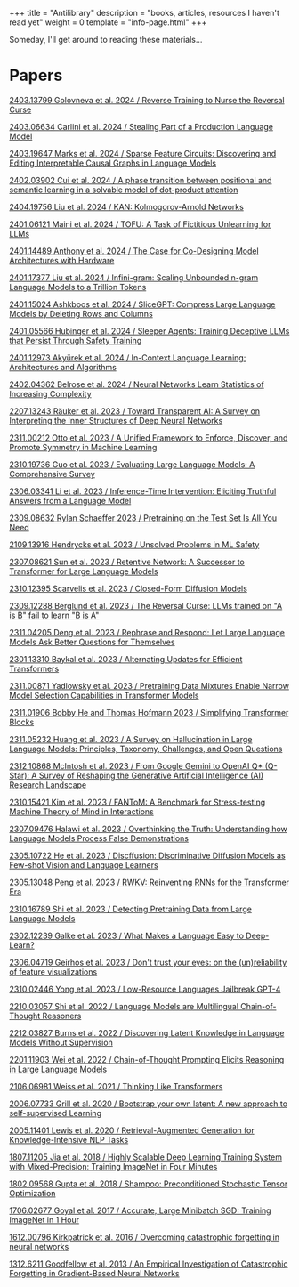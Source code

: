 +++
title = "Antilibrary"
description = "books, articles, resources I haven't read yet"
weight = 0
template = "info-page.html"
+++

Someday, I'll get around to reading these materials...

# Papers
[2403.13799 Golovneva et al. 2024 / Reverse Training to Nurse the Reversal Curse](https://arxiv.org/abs/2403.13799)

[2403.06634 Carlini et al. 2024 / Stealing Part of a Production Language Model](https://arxiv.org/abs/2403.06634)

[2403.19647 Marks et al. 2024 / Sparse Feature Circuits: Discovering and Editing Interpretable Causal Graphs in Language Models](https://arxiv.org/abs/2403.19647)

[2402.03902 Cui et al. 2024 / A phase transition between positional and semantic learning in a solvable model of dot-product attention](https://arxiv.org/abs/2402.03902)

[2404.19756 Liu et al. 2024 / KAN: Kolmogorov-Arnold Networks](https://arxiv.org/abs/2404.19756)

[2401.06121 Maini et al. 2024 / TOFU: A Task of Fictitious Unlearning for LLMs](https://arxiv.org/abs/2401.06121)

[2401.14489 Anthony et al. 2024 / The Case for Co-Designing Model Architectures with Hardware](https://arxiv.org/abs/2401.14489)

[2401.17377 Liu et al. 2024 / Infini-gram: Scaling Unbounded n-gram Language Models to a Trillion Tokens](https://arxiv.org/abs/2401.17377)

[2401.15024 Ashkboos et al. 2024 / SliceGPT: Compress Large Language Models by Deleting Rows and Columns](https://arxiv.org/abs/2401.15024)

[2401.05566 Hubinger et al. 2024 / Sleeper Agents: Training Deceptive LLMs that Persist Through Safety Training](https://arxiv.org/abs/2401.05566)

[2401.12973 Akyürek et al. 2024 / In-Context Language Learning: Architectures and Algorithms](https://arxiv.org/abs/2401.12973)

[2402.04362 Belrose et al. 2024 / Neural Networks Learn Statistics of Increasing Complexity](https://arxiv.org/abs/2402.04362)

[2207.13243 Räuker et al. 2023 / Toward Transparent AI: A Survey on Interpreting the Inner Structures of Deep Neural Networks](https://arxiv.org/abs/2207.13243)

[2311.00212 Otto et al. 2023 / A Unified Framework to Enforce, Discover, and Promote Symmetry in Machine Learning](https://arxiv.org/abs/2311.00212)

[2310.19736 Guo et al. 2023 / Evaluating Large Language Models: A Comprehensive Survey](https://arxiv.org/abs/2310.19736)

[2306.03341 Li et al. 2023 / Inference-Time Intervention: Eliciting Truthful Answers from a Language Model](https://arxiv.org/abs/2306.03341)

[2309.08632 Rylan Schaeffer 2023 / Pretraining on the Test Set Is All You Need](https://arxiv.org/abs/2309.08632)

[2109.13916 Hendrycks et al. 2023 / Unsolved Problems in ML Safety](https://arxiv.org/abs/2109.13916)

[2307.08621 Sun et al. 2023 / Retentive Network: A Successor to Transformer for Large Language Models](https://arxiv.org/abs/2307.08621)

[2310.12395 Scarvelis et al. 2023 / Closed-Form Diffusion Models](https://arxiv.org/abs/2310.12395)

[2309.12288 Berglund et al. 2023 / The Reversal Curse: LLMs trained on "A is B" fail to learn "B is A"](https://arxiv.org/abs/2309.12288)

[2311.04205 Deng et al. 2023 / Rephrase and Respond: Let Large Language Models Ask Better Questions for Themselves](https://arxiv.org/abs/2311.04205)

[2301.13310 Baykal et al. 2023 / Alternating Updates for Efficient Transformers](https://arxiv.org/abs/2301.13310)

[2311.00871 Yadlowsky et al. 2023 / Pretraining Data Mixtures Enable Narrow Model Selection Capabilities in Transformer Models](https://arxiv.org/abs/2311.00871)

[2311.01906 Bobby He and Thomas Hofmann 2023 / Simplifying Transformer Blocks](https://arxiv.org/abs/2311.01906)

[2311.05232 Huang et al. 2023 / A Survey on Hallucination in Large Language Models: Principles, Taxonomy, Challenges, and Open Questions](https://arxiv.org/abs/2311.05232)

[2312.10868 McIntosh et al. 2023 / From Google Gemini to OpenAI Q* (Q-Star): A Survey of Reshaping the Generative Artificial Intelligence (AI) Research Landscape](https://arxiv.org/abs/2312.10868)

[2310.15421 Kim et al. 2023 / FANToM: A Benchmark for Stress-testing Machine Theory of Mind in Interactions](https://arxiv.org/abs/2310.15421)

[2307.09476 Halawi et al. 2023 / Overthinking the Truth: Understanding how Language Models Process False Demonstrations](https://arxiv.org/abs/2307.09476)

[2305.10722 He et al. 2023 / Discffusion: Discriminative Diffusion Models as Few-shot Vision and Language Learners](https://arxiv.org/abs/2305.10722)

[2305.13048 Peng et al. 2023 / RWKV: Reinventing RNNs for the Transformer Era](https://arxiv.org/abs/2305.13048)

[2310.16789 Shi et al. 2023 / Detecting Pretraining Data from Large Language Models](https://arxiv.org/abs/2310.16789)

[2302.12239 Galke et al. 2023 / What Makes a Language Easy to Deep-Learn?](https://arxiv.org/abs/2302.12239)

[2306.04719 Geirhos et al. 2023 / Don't trust your eyes: on the (un)reliability of feature visualizations](https://arxiv.org/abs/2306.04719)

[2310.02446 Yong et al. 2023 / Low-Resource Languages Jailbreak GPT-4](https://arxiv.org/abs/2310.02446)

[2210.03057 Shi et al. 2022 / Language Models are Multilingual Chain-of-Thought Reasoners](https://arxiv.org/abs/2210.03057)

[2212.03827 Burns et al. 2022 / Discovering Latent Knowledge in Language Models Without Supervision](https://arxiv.org/abs/2212.03827)

[2201.11903 Wei et al. 2022 / Chain-of-Thought Prompting Elicits Reasoning in Large Language Models](https://arxiv.org/abs/2201.11903)

[2106.06981 Weiss et al. 2021 / Thinking Like Transformers](https://arxiv.org/abs/2106.06981)

[2006.07733 Grill et al. 2020 / Bootstrap your own latent: A new approach to self-supervised Learning](https://arxiv.org/abs/2006.07733)

[2005.11401 Lewis et al. 2020 / Retrieval-Augmented Generation for Knowledge-Intensive NLP Tasks](https://arxiv.org/abs/2005.11401)

[1807.11205 Jia et al. 2018 / Highly Scalable Deep Learning Training System with Mixed-Precision: Training ImageNet in Four Minutes](https://arxiv.org/abs/1807.11205)

[1802.09568 Gupta et al. 2018 / Shampoo: Preconditioned Stochastic Tensor Optimization](https://arxiv.org/abs/1802.09568)

[1706.02677 Goyal et al. 2017 / Accurate, Large Minibatch SGD: Training ImageNet in 1 Hour](https://arxiv.org/abs/1706.02677)

[1612.00796 Kirkpatrick et al. 2016 / Overcoming catastrophic forgetting in neural networks](https://arxiv.org/abs/1612.00796)

[1312.6211 Goodfellow et al. 2013 / An Empirical Investigation of Catastrophic Forgetting in Gradient-Based Neural Networks](https://arxiv.org/abs/1312.6211)

<!--
# big list
- (any untagged papers in this vault)
- https://www.lesswrong.com/posts/CkFBMG6A9ytkiXBDM/sparse-autoencoders-future-work
- https://www.lesswrong.com/posts/iGuwZTHWb6DFY3sKB/fact-finding-attempting-to-reverse-engineer-factual-recall
- http://programmersstone.com/Day1.html
- https://mml-book.github.io/book/mml-book.pdf
- [[CAGE Probing Causal Relationships in Deep Generative Models]]
- [[Eight Things to Know about Large Language Models]]
- https://arxiv.org/abs/2312.10997v1?utm_source=substack&utm_medium=email

- arena
	- https://course.fast.ai/
	- https://distill.pub/2017/momentum/
	- https://explained.ai/matrix-calculus/
	- https://www.math.uwaterloo.ca/~hwolkowi/matrixcookbook.pdf
	- https://rockt.github.io/2018/04/30/einsum
	- https://www.lesswrong.com/posts/no5jDTut5Byjqb4j5/six-and-a-half-intuitions-for-kl-divergence
	- https://theaisummer.com/skip-connections/#:~:text=residual%20skip%20connections.-,ResNet%3A%20skip%20connections%C2%A0via%C2%A0addition,-The%20core%20idea
	- https://pytorch.org/tutorials/beginner/basics/quickstart_tutorial.html
	- https://gitimmersion.com/lab_10.html
	- https://code.visualstudio.com/docs/python/jupyter-support-py
- https://atlasfellowship.notion.site/Atlas-Library-af2b3a58670c4b4d8c49856c10e8594f
	- https://www.goodreads.com/book/show/25744928-deep-work
	- https://algorithmstoliveby.com/
	- https://mindingourway.com/
	- https://mistral.ai/news/announcing-mistral-7b/
- https://blog.eleuther.ai/transformer-math/

## 2024/06/09
https://fullstackdeeplearning.com/llm-bootcamp/
https://os.phil-opp.com/
https://notes.ekzhang.com/events/hsrg
https://notes.ekzhang.com/events/nysrg
https://github.com/fc2869/lo-fit

## 2024/5/21
https://github.com/microsoft/unilm/blob/master/bitnet/The-Era-of-1-bit-LLMs__Training_Tips_Code_FAQ.pdf
https://www.vincentsitzmann.com/
file:///C:/Users/kongr/Downloads/2022.cmcl-1.10.pdf
https://storage.googleapis.com/deepmind-media/gemini/gemini_v1_5_report.pdf
quant
- https://github.com/northwesternfintech/2025QuantInternships
- https://www.math.lsu.edu/~smolinsk/Quant_Interview_Prep.pdf

## 2024/5/18
https://johnowhitaker.github.io/tglcourse/
https://onedo.today/
https://transformer-circuits.pub/2024/april-update/index.html

## 2024/5/8
https://eureka-research.github.io/

## 2024/1/26 dump
- cold diffusion https://arxiv.org/pdf/2208.09392.pdf
- https://distill.pub/2020/growing-ca/
- [[DPO]]
- readout guidance https://readout-guidance.github.io/
- https://transformer-circuits.pub/2024/jan-update/index.html
- https://www.apolloresearch.ai/blog/a-starter-guide-for-evals
- https://blog.eleuther.ai/diff-in-means/https://www.lesswrong.com/posts/kuQfnotjkQA4Kkfou/inference-time-intervention-eliciting-truthful-answers-from

## 2024/1/31 dump
https://jsseely.com/mamba/
https://distill.pub/2020/selforg/mnist/
https://transformer-circuits.pub/
https://www.lesswrong.com/posts/f9EgfLSurAiqRJySD/open-source-sparse-autoencoders-for-all-residual-stream#What_are_Sparse_AutoEncoders_and_why_should_we_care_about_them_
https://blog.eleuther.ai/diff-in-means/
https://www.lesswrong.com/posts/kcKrE9mzEHrdqtDpE/the-case-for-ensuring-that-powerful-ais-are-controlled
https://www.alignmentforum.org/posts/iy2o4nQj9DnQD7Yhj/discussion-with-nate-soares-on-a-key-alignment-difficulty
https://www.lesswrong.com/posts/uMQ3cqWDPHhjtiesc/agi-ruin-a-list-of-lethalities
https://unstableontology.com/2023/12/31/a-case-for-ai-alignment-being-difficult/
https://www.lesswrong.com/posts/LNA8mubrByG7SFacm/against-almost-every-theory-of-impact-of-interpretability-1
https://www.lesswrong.com/posts/K2D45BNxnZjdpSX2j/#Overall_summary__takeaways_and_next_steps
https://www.lesswrong.com/posts/2roZtSr5TGmLjXMnT/toward-a-mathematical-framework-for-computation-in#
https://www.lesswrong.com/posts/aWPucqvJ4RWKKwKjH/4-min-read-an-intuitive-explanation-of-the-ai-influence#


## 2024/2/5 dump
https://www.jasonwei.net/blog/practicing-ai-research

# bigger stuff

* Thinking, Fast and Slow
* GEB
* Starting Strength
* Grit (Angela Duckworth)
* Peak (Anders Ericsson)
* Categories for the Working Mathematician

programming languages
- haskell https://www.haskell.org/get-started/
- rust 

https://missing.csail.mit.edu/

ux/ui
- https://docs.google.com/document/d/1yJ1YCo0eS3dt2jWQRAraXfe79BRaSeS1rUKORFWpwX4/edit
	- https://start.uxdesign.cc/industry-overview/

https://web.stanford.edu/~boyd/cvxbook/bv_cvxbook.pdf
https://pages.cs.wisc.edu/~remzi/OSTEP/

https://neetcode.io/roadmap

# already read

lesswrong
- https://www.lesswrong.com/posts/ii4xtogen7AyYmN6B/learning-by-writing#
	- informative on how to form opinions using writing
- https://www.lesswrong.com/posts/nvmfqdytxyEpRJC3F/is-being-sexy-for-your-homies
	- girl... wtf
- https://www.lesswrong.com/posts/B3z8PMqor3rivzgAv/deep-dives-my-advice-for-pursuing-work-in-research
	- good work!
	- how to take the first step in discovering what you can signal for

- https://www.neelnanda.io/mechanistic-interpretability/getting-started
- https://zhangir-azerbayev.github.io/posts/2022-04-28-gowers.html
- https://en.wikipedia.org/wiki/Wikipedia:Be_bold

https://www.technologyreview.com/2024/03/04/1089403/large-language-models-amazing-but-nobody-knows-why/

https://learnhowtolearn.org/how-i-cured-procrastination/

## literature
- ernest hemingway
	- the old man and the sea

-->